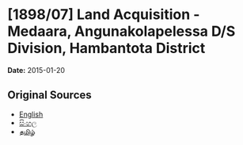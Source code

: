 # [1898/07] Land Acquisition - Medaara, Angunakolapelessa D/S Division, Hambantota District

**Date:** 2015-01-20

## Original Sources

- [English](https://documents.gov.lk/view/extra-gazettes/2015/1/1898-07_E.pdf)
- [සිංහල](https://documents.gov.lk/view/extra-gazettes/2015/1/1898-07_S.pdf)
- [தமிழ்](https://documents.gov.lk/view/extra-gazettes/2015/1/1898-07_T.pdf)
